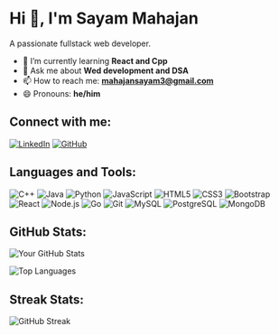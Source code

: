 Hi 👋, I'm Sayam Mahajan
=========================

A passionate fullstack web developer.

- 🌱 I’m currently learning **React and Cpp**
- 💬 Ask me about **Wed development and DSA**
- 📫 How to reach me: **mahajansayam3@gmail.com**
- 😄 Pronouns: **he/him**


Connect with me:
----------------

[![LinkedIn](https://img.shields.io/badge/LinkedIn-0A66C2?style=for-the-badge&logo=linkedin&logoColor=white)]([https://www.linkedin.com/in/sayammahajan8/]) 
[![GitHub](https://img.shields.io/badge/GitHub-181717?style=for-the-badge&logo=github&logoColor=white)]((https://github.com/SayamMahajan))

Languages and Tools:
--------------------

![C++](https://img.shields.io/badge/C++-00599C?style=for-the-badge&logo=cplusplus&logoColor=white)
![Java](https://img.shields.io/badge/Java-007396?style=for-the-badge&logo=java&logoColor=white)
![Python](https://img.shields.io/badge/Python-3776AB?style=for-the-badge&logo=python&logoColor=white)
![JavaScript](https://img.shields.io/badge/JavaScript-F7DF1E?style=for-the-badge&logo=javascript&logoColor=black)
![HTML5](https://img.shields.io/badge/HTML5-E34F26?style=for-the-badge&logo=html5&logoColor=white)
![CSS3](https://img.shields.io/badge/CSS3-1572B6?style=for-the-badge&logo=css3&logoColor=white)
![Bootstrap](https://img.shields.io/badge/Bootstrap-7952B3?style=for-the-badge&logo=bootstrap&logoColor=white)
![React](https://img.shields.io/badge/React-61DAFB?style=for-the-badge&logo=react&logoColor=black)
![Node.js](https://img.shields.io/badge/Node.js-339933?style=for-the-badge&logo=nodedotjs&logoColor=white)
![Go](https://img.shields.io/badge/Go-00ADD8?style=for-the-badge&logo=go&logoColor=white)
![Git](https://img.shields.io/badge/Git-F05032?style=for-the-badge&logo=git&logoColor=white)
![MySQL](https://img.shields.io/badge/MySQL-4479A1?style=for-the-badge&logo=mysql&logoColor=white)
![PostgreSQL](https://img.shields.io/badge/PostgreSQL-336791?style=for-the-badge&logo=postgresql&logoColor=white)
![MongoDB](https://img.shields.io/badge/MongoDB-47A248?style=for-the-badge&logo=mongodb&logoColor=white)

GitHub Stats:
-------------

![Your GitHub Stats](https://github-readme-stats.vercel.app/api?username=SayamMahajan&show_icons=true&hide_border=true&theme=radical)

![Top Languages](https://github-readme-stats.vercel.app/api/top-langs/?username=SayamMahajan&layout=compact&hide_border=true&theme=radical)

Streak Stats:
-------------

![GitHub Streak](http://github-readme-streak-stats.herokuapp.com?user=SayamMahajan&hide_border=true&theme=radical)

